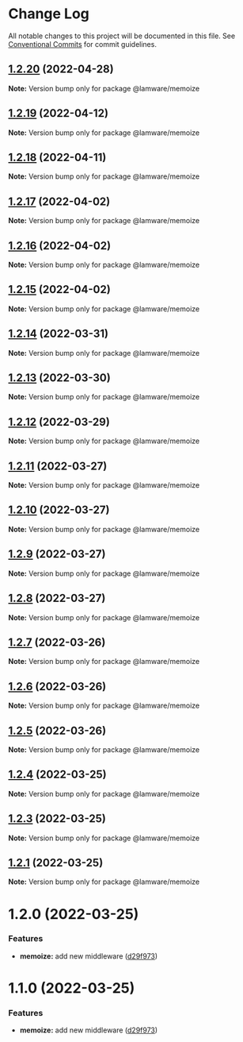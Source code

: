 # Change Log

All notable changes to this project will be documented in this file.
See [Conventional Commits](https://conventionalcommits.org) for commit guidelines.

## [1.2.20](https://github.com/evilkiwi/lamware/compare/@lamware/memoize@1.2.19...@lamware/memoize@1.2.20) (2022-04-28)

**Note:** Version bump only for package @lamware/memoize





## [1.2.19](https://github.com/evilkiwi/lamware/compare/@lamware/memoize@1.2.18...@lamware/memoize@1.2.19) (2022-04-12)

**Note:** Version bump only for package @lamware/memoize





## [1.2.18](https://github.com/evilkiwi/lamware/compare/@lamware/memoize@1.2.17...@lamware/memoize@1.2.18) (2022-04-11)

**Note:** Version bump only for package @lamware/memoize





## [1.2.17](https://github.com/evilkiwi/lamware/compare/@lamware/memoize@1.2.16...@lamware/memoize@1.2.17) (2022-04-02)

**Note:** Version bump only for package @lamware/memoize





## [1.2.16](https://github.com/evilkiwi/lamware/compare/@lamware/memoize@1.2.15...@lamware/memoize@1.2.16) (2022-04-02)

**Note:** Version bump only for package @lamware/memoize





## [1.2.15](https://github.com/evilkiwi/lamware/compare/@lamware/memoize@1.2.14...@lamware/memoize@1.2.15) (2022-04-02)

**Note:** Version bump only for package @lamware/memoize





## [1.2.14](https://github.com/evilkiwi/lamware/compare/@lamware/memoize@1.2.13...@lamware/memoize@1.2.14) (2022-03-31)

**Note:** Version bump only for package @lamware/memoize





## [1.2.13](https://github.com/evilkiwi/lamware/compare/@lamware/memoize@1.2.12...@lamware/memoize@1.2.13) (2022-03-30)

**Note:** Version bump only for package @lamware/memoize





## [1.2.12](https://github.com/evilkiwi/lamware/compare/@lamware/memoize@1.2.11...@lamware/memoize@1.2.12) (2022-03-29)

**Note:** Version bump only for package @lamware/memoize





## [1.2.11](https://github.com/evilkiwi/lamware/compare/@lamware/memoize@1.2.10...@lamware/memoize@1.2.11) (2022-03-27)

**Note:** Version bump only for package @lamware/memoize





## [1.2.10](https://github.com/evilkiwi/lamware/compare/@lamware/memoize@1.2.9...@lamware/memoize@1.2.10) (2022-03-27)

**Note:** Version bump only for package @lamware/memoize





## [1.2.9](https://github.com/evilkiwi/lamware/compare/@lamware/memoize@1.2.8...@lamware/memoize@1.2.9) (2022-03-27)

**Note:** Version bump only for package @lamware/memoize





## [1.2.8](https://github.com/evilkiwi/lamware/compare/@lamware/memoize@1.2.7...@lamware/memoize@1.2.8) (2022-03-27)

**Note:** Version bump only for package @lamware/memoize





## [1.2.7](https://github.com/evilkiwi/lamware/compare/@lamware/memoize@1.2.6...@lamware/memoize@1.2.7) (2022-03-26)

**Note:** Version bump only for package @lamware/memoize





## [1.2.6](https://github.com/evilkiwi/lamware/compare/@lamware/memoize@1.2.5...@lamware/memoize@1.2.6) (2022-03-26)

**Note:** Version bump only for package @lamware/memoize





## [1.2.5](https://github.com/evilkiwi/lamware/compare/@lamware/memoize@1.2.4...@lamware/memoize@1.2.5) (2022-03-26)

**Note:** Version bump only for package @lamware/memoize





## [1.2.4](https://github.com/evilkiwi/lamware/compare/@lamware/memoize@1.2.3...@lamware/memoize@1.2.4) (2022-03-25)

**Note:** Version bump only for package @lamware/memoize





## [1.2.3](https://github.com/evilkiwi/lamware/compare/@lamware/memoize@1.2.1...@lamware/memoize@1.2.3) (2022-03-25)

**Note:** Version bump only for package @lamware/memoize





## [1.2.1](https://github.com/evilkiwi/lamware/compare/@lamware/memoize@1.2.0...@lamware/memoize@1.2.1) (2022-03-25)

**Note:** Version bump only for package @lamware/memoize





# 1.2.0 (2022-03-25)


### Features

* **memoize:** add new middleware ([d29f973](https://github.com/evilkiwi/lamware/commit/d29f973b0bd45e73b59ef7c6fcaef08ad6f218d8))





# 1.1.0 (2022-03-25)


### Features

* **memoize:** add new middleware ([d29f973](https://github.com/evilkiwi/lamware/commit/d29f973b0bd45e73b59ef7c6fcaef08ad6f218d8))
